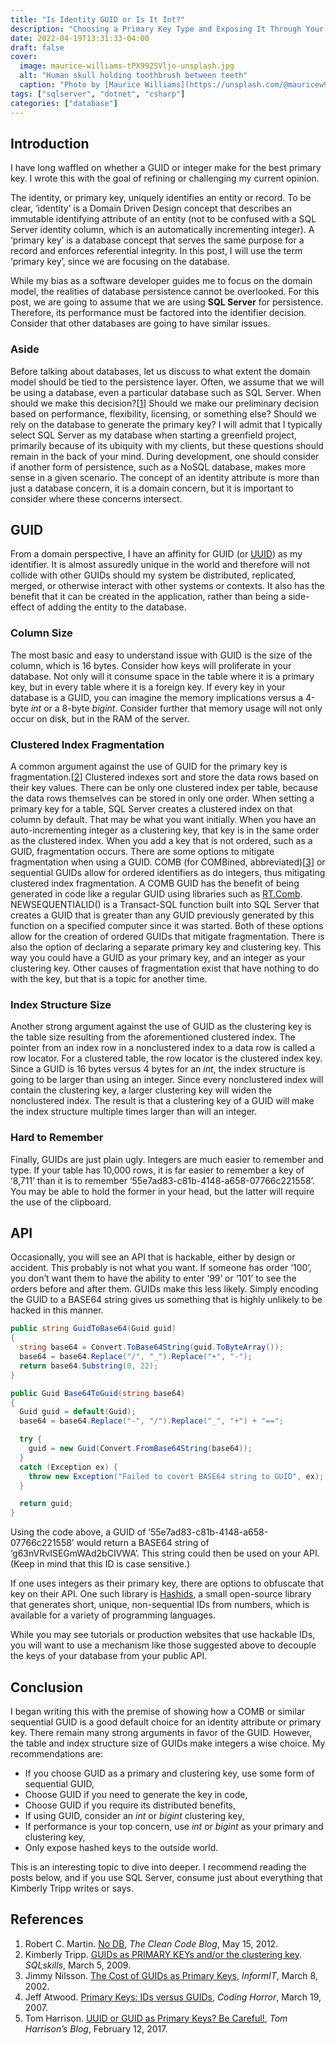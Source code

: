 ```yaml
---
title: "Is Identity GUID or Is It Int?"
description: "Choosing a Primary Key Type and Exposing It Through Your API"
date: 2022-04-19T13:31:33-04:00
draft: false
cover:
  image: maurice-williams-tPX992SVljo-unsplash.jpg
  alt: "Human skull holding toothbrush between teeth"
  caption: "Photo by [Maurice Williams](https://unsplash.com/@mauricew98?utm_source=unsplash&utm_medium=referral&utm_content=creditCopyText) on [Unsplash](https://unsplash.com/s/photos/rainbow-key?utm_source=unsplash&utm_medium=referral&utm_content=creditCopyText)"
tags: ["sqlserver", "dotnet", "csharp"]
categories: ["database"]
---
```


## Introduction
I have long waffled on whether a GUID or integer make for the best primary key. I wrote this with the goal of refining or challenging my current opinion.

The identity, or primary key, uniquely identifies an entity or record. To be clear, ‘identity’ is a Domain Driven Design concept that describes an immutable identifying attribute of an entity (not to be confused with a SQL Server identity column, which is an automatically incrementing integer). A ‘primary key’ is a database concept that serves the same purpose for a record and enforces referential integrity. In this post, I will use the term ‘primary key’, since we are focusing on the database.

While my bias as a software developer guides me to focus on the domain model, the realities of database persistence cannot be overlooked. For this post, we are going to assume that we are using **SQL Server** for persistence. Therefore, its performance must be factored into the identifier decision. Consider that other databases are going to have similar issues.

### Aside
Before talking about databases, let us discuss to what extent the domain model should be tied to the persistence layer. Often, we assume that we will be using a database, even a particular database such as SQL Server. When should we make this decision?[[1](#references)] Should we make our preliminary decision based on performance, flexibility, licensing, or something else? Should we rely on the database to generate the primary key? I will admit that I typically select SQL Server as my database when starting a greenfield project, primarily because of its ubiquity with my clients, but these questions should remain in the back of your mind. During development, one should consider if another form of persistence, such as a NoSQL database, makes more sense in a given scenario. The concept of an identity attribute is more than just a database concern, it is a domain concern, but it is important to consider where these concerns intersect.

## GUID
From a domain perspective, I have an affinity for GUID (or [UUID](https://www.rfc-editor.org/rfc/rfc4122)) as my identifier. It is almost assuredly unique in the world and therefore will not collide with other GUIDs should my system be distributed, replicated, merged, or otherwise interact with other systems or contexts. It also has the benefit that it can be created in the application, rather than being a side-effect of adding the entity to the database.

### Column Size
The most basic and easy to understand issue with GUID is the size of the column, which is 16 bytes. Consider how keys will proliferate in your database. Not only will it consume space in the table where it is a primary key, but in every table where it is a foreign key. If every key in your database is a GUID, you can imagine the memory implications versus a 4-byte *int* or a 8-byte *bigint*. Consider further that memory usage will not only occur on disk, but in the RAM of the server.

### Clustered Index Fragmentation
A common argument against the use of GUID for the primary key is fragmentation.[[2](#references)] Clustered indexes sort and store the data rows based on their key values. There can be only one clustered index per table, because the data rows themselves can be stored in only one order. When setting a primary key for a table, SQL Server creates a clustered index on that column by default. That may be what you want initially. When you have an auto-incrementing integer as a clustering key, that key is in the same order as the clustered index. When you add a key that is not ordered, such as a GUID, fragmentation occurs. There are some options to mitigate fragmentation when using a GUID. COMB (for COMBined, abbreviated)[[3](#references)] or sequential GUIDs allow for ordered identifiers as do integers, thus mitigating clustered index fragmentation. A COMB GUID has the benefit of being generated in code like a regular GUID using libraries such as [RT.Comb](https://github.com/richardtallent/RT.Comb). NEWSEQUENTIALID() is a Transact-SQL function built into SQL Server that creates a GUID that is greater than any GUID previously generated by this function on a specified computer since it was started. Both of these options allow for the creation of ordered GUIDs that mitigate fragmentation. There is also the option of declaring a separate primary key and clustering key. This way you could have a GUID as your primary key, and an integer as your clustering key. Other causes of fragmentation exist that have nothing to do with the key, but that is a topic for another time.

### Index Structure Size
Another strong argument against the use of GUID as the clustering key is the table size resulting from the aforementioned clustered index. The pointer from an index row in a nonclustered index to a data row is called a row locator. For a clustered table, the row locator is the clustered index key. Since a GUID is 16 bytes versus 4 bytes for an *int*, the index structure is going to be larger than using an integer. Since every nonclustered index will contain the clustering key, a larger clustering key will widen the nonclustered index. The result is that a clustering key of a GUID will make the index structure multiple times larger than will an integer.

### Hard to Remember
Finally, GUIDs are just plain ugly. Integers are much easier to remember and type. If your table has 10,000 rows, it is far easier to remember a key of ‘8,711’ than it is to remember ‘55e7ad83-c81b-4148-a658-07766c221558’. You may be able to hold the former in your head, but the latter will require the use of the clipboard.

## API
Occasionally, you will see an API that is hackable, either by design or accident. This probably is not what you want. If someone has order ‘100’, you don’t want them to have the ability to enter ‘99’ or ‘101’ to see the orders before and after them. GUIDs make this less likely. Simply encoding the GUID to a BASE64 string gives us something that is highly unlikely to be hacked in this manner.

```cs
public string GuidToBase64(Guid guid)
{
  string base64 = Convert.ToBase64String(guid.ToByteArray());
  base64 = base64.Replace("/", "_").Replace("+", "-");
  return base64.Substring(0, 22);
}

public Guid Base64ToGuid(string base64)
{
  Guid guid = default(Guid);
  base64 = base64.Replace("-", "/").Replace("_", "+") + "==";

  try {
    guid = new Guid(Convert.FromBase64String(base64));
  }
  catch (Exception ex) {
    throw new Exception("Failed to covert BASE64 string to GUID", ex);
  }

  return guid;
}
```

Using the code above, a GUID of ‘55e7ad83-c81b-4148-a658-07766c221558’ would return a BASE64 string of ‘g63nVRvISEGmWAd2bCIVWA’. This string could then be used on your API. (Keep in mind that this ID is case sensitive.)

If one uses integers as their primary key, there are options to obfuscate that key on their API. One such library is [Hashids](https://hashids.org/), a small open-source library that generates short, unique, non-sequential IDs from numbers, which is available for a variety of programming languages.

While you may see tutorials or production websites that use hackable IDs, you will want to use a mechanism like those suggested above to decouple the keys of your database from your public API.

## Conclusion
I began writing this with the premise of showing how a COMB or similar sequential GUID is a good default choice for an identity attribute or primary key. There remain many strong arguments in favor of the GUID. However, the table and index structure size of GUIDs make integers a wise choice. My recommendations are:
- If you choose GUID as a primary and clustering key, use some form of sequential GUID,
- Choose GUID if you need to generate the key in code,
- Choose GUID if you require its distributed benefits,
- If using GUID, consider an *int* or *bigint* clustering key,
- If performance is your top concern, use *int* or *bigint* as your primary and clustering key,
- Only expose hashed keys to the outside world.

This is an interesting topic to dive into deeper. I recommend reading the posts below, and if you use SQL Server, consume just about everything that Kimberly Tripp writes or says.

## References
1. Robert C. Martin. [No DB](https://blog.cleancoder.com/uncle-bob/2012/05/15/NODB.html), _The Clean Code Blog_, May 15, 2012.
2. Kimberly Tripp. [GUIDs as PRIMARY KEYs and/or the clustering key](https://www.sqlskills.com/blogs/kimberly/guids-as-primary-keys-andor-the-clustering-key/). _SQLskills_, March 5, 2009.
3. Jimmy Nilsson. [The Cost of GUIDs as Primary Keys](https://www.informit.com/articles/article.aspx?p=25862), _InformIT_, March 8, 2002.
4. Jeff Atwood. [Primary Keys: IDs versus GUIDs](https://blog.codinghorror.com/primary-keys-ids-versus-guids/), _Coding Horror_, March 19, 2007.
5. Tom Harrison. [UUID or GUID as Primary Keys? Be Careful!](https://tomharrisonjr.com/uuid-or-guid-as-primary-keys-be-careful-7b2aa3dcb439), _Tom Harrison’s Blog_, February 12, 2017.
